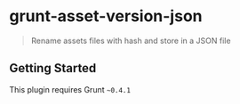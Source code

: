 # grunt-asset-version-json

> Rename assets files with hash and store in a JSON file

## Getting Started
This plugin requires Grunt `~0.4.1`
